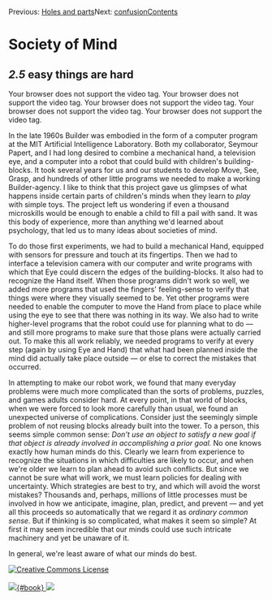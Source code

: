 <div class="chapnav">

<span class="prev">Previous: [Holes and
parts](./som-2.4.html)</span><span class="next">Next:
[confusion](./som-2.6.html)</span><span
class="contents">[Contents](index.html)</span>
<div class="titlebar">

Society of Mind
===============

</div>

</div>

*2.5* easy things are hard
--------------------------

Your browser does not support the video tag. Your browser does not
support the video tag. Your browser does not support the video tag. Your
browser does not support the video tag. Your browser does not support
the video tag.

In the late 1960s Builder was embodied in the form of a computer program
at the MIT Artificial Intelligence Laboratory. Both my collaborator,
Seymour Papert, and I had long desired to combine a mechanical hand, a
television eye, and a computer into a robot that could build with
children's building-blocks. It took several years for us and our
students to develop Move, See, Grasp, and hundreds of other little
programs we needed to make a working Builder-agency. I like to think
that this project gave us glimpses of what happens inside certain parts
of children's minds when they learn to *play* with simple toys. The
project left us wondering if even a thousand microskills would be enough
to enable a child to fill a pail with sand. It was this body of
experience, more than anything we'd learned about psychology, that led
us to many ideas about societies of mind.

To do those first experiments, we had to build a mechanical Hand,
equipped with sensors for pressure and touch at its fingertips. Then we
had to interface a television camera with our computer and write
programs with which that Eye could discern the edges of the
building-blocks. It also had to recognize the Hand itself. When those
programs didn't work so well, we added more programs that used the
fingers' feeling-sense to verify that things were where they visually
seemed to be. Yet other programs were needed to enable the computer to
move the Hand from place to place while using the eye to see that there
was nothing in its way. We also had to write higher-level programs that
the robot could use for planning what to do — and still more programs to
make sure that those plans were actually carried out. To make this all
work reliably, we needed programs to verify at every step (again by
using Eye and Hand) that what had been planned inside the mind did
actually take place outside — or else to correct the mistakes that
occurred.

In attempting to make our robot work, we found that many everyday
problems were much more complicated than the sorts of problems, puzzles,
and games adults consider hard. At every point, in that world of blocks,
when we were forced to look more carefully than usual, we found an
unexpected universe of complications. Consider just the seemingly simple
problem of not reusing blocks already built into the tower. To a person,
this seems simple common sense: *Don't use an object to satisfy a new
goal if that object is already involved in accomplishing a prior goal.*
No one knows exactly how human minds do this. Clearly we learn from
experience to recognize the situations in which difficulties are likely
to occur, and when we're older we learn to plan ahead to avoid such
conflicts. But since we cannot be sure what will work, we must learn
policies for dealing with uncertainty. Which strategies are best to try,
and which will avoid the worst mistakes? Thousands and, perhaps,
millions of little processes must be involved in how we anticipate,
imagine, plan, predict, and prevent — and yet all this proceeds so
automatically that we regard it as *ordinary common sense.* But if
thinking is so complicated, what makes it seem so simple? At first it
may seem incredible that our minds could use such intricate machinery
and yet be unaware of it.

In general, we're least aware of what our minds do best.

<div class="footer">

[![Creative Commons
License](http://i.creativecommons.org/l/by-nc-sa/3.0/80x15.png)](http://creativecommons.org/licenses/by-nc-sa/3.0/deed.en_US)\
\
[![](./images/som_book.jpeg){#book}
![](./images/a_logo_17.gif)](http://www.amazon.com/gp/product/0671657135?ie=UTF8&camp=1789&creativeASIN=0671657135&linkCode=xm2&tag=marvinminsky)

</div>
